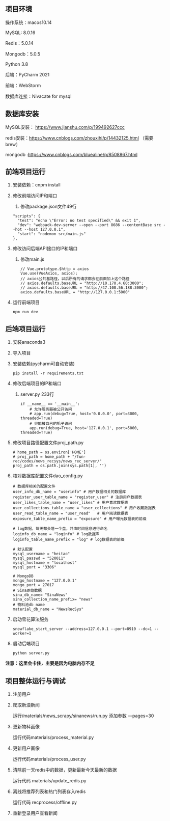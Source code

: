 

## 项目环境

操作系统：macos10.14

MySQL: 8.0.16

Redis：5.0.14

Mongodb：5.0.5

Python 3.8

后端：PyCharm 2021

前端：WebStorm 

数据库连接：Nivacate for mysql



## 数据库安装

MySQL安装： https://www.jianshu.com/p/199492627ccc

redis安装：https://www.cnblogs.com/zhouxihi/p/14432125.html （需要brew）

mongodb :https://www.cnblogs.com/bluealine/p/8508867.html



## 前端项目运行

1. 安装依赖：cnpm install

2. 修改前端访问IP和端口

   1. 修改package.json文件49行

   ```
   "scripts": {
     "test": "echo \"Error: no test specified\" && exit 1",
     "dev": "webpack-dev-server --open --port 8686 --contentBase src --hot --host 127.0.0.1",
     "start": "nodemon src/main.js"
   },
   
   ```

3. 修改访问后端API接口的IP和端口

   1. 修改main.js

      ```
      // Vue.prototype.$http = axios
      Vue.use(VueAxios, axios);
      // axios公共基路径，以后所有的请求都会在前面加上这个路径
      // axios.defaults.baseURL = "http://10.170.4.60:3000";
      // axios.defaults.baseURL = "http://47.108.56.188:3000";
      axios.defaults.baseURL = "http://127.0.0.1:5000"
      ```

4. 运行前端项目

   ```
   npm run dev
   ```

   



## 后端项目运行

1. 安装anaconda3

2. 导入项目

3. 安装依赖(pycharm可自动安装)

   ```
   pip install -r requirements.txt
   ```

4. 修改后端项目的IP和端口

   1. server.py  233行

      ```
      if __name__ == '__main__':
          # 允许服务器被公开访问
          # app.run(debug=True, host='0.0.0.0', port=3000, threaded=True)
          # 只能被自己的机子访问
          app.run(debug=True, host='127.0.0.1', port=5000, threaded=True)
      
      ```

5. 修改项目路径配置文件proj_path.py

   ```
   # home_path = os.environ['HOME']
   # proj_path = home_path + "/fun-rec/codes/news_recsys/news_rec_server/"
   proj_path = os.path.join(sys.path[1], '')
   
   ```

6. 核对数据库配置文件dao_config.py

   ```
   # 数据库相关的配置文件
   user_info_db_name = "userinfo" # 用户数据相关的数据库
   register_user_table_name = "register_user" # 注册用户数据表
   user_likes_table_name = "user_likes" # 用户喜欢数据表
   user_collections_table_name = "user_collections" # 用户收藏数据表
   user_read_table_name = "user_read"   # 用户阅读数据表
   exposure_table_name_prefix = "exposure" # 用户曝光数据表的前缀
   
   # log数据，每天都会落一个盘，并由时间信息进行命名
   loginfo_db_name = "loginfo" # log数据库
   loginfo_table_name_prefix = "log" # log数据表的前缀
   
   # 默认配置
   mysql_username = "heitao"
   mysql_passwd = "520011"
   mysql_hostname = "localhost"
   mysql_port = "3306"
   
   # MongoDB
   mongo_hostname = "127.0.0.1"
   mongo_port = 27017
   # Sina原始数据
   sina_db_name= "SinaNews"
   sina_collection_name_prefix= "news"
   # 物料池db name 
   material_db_name = "NewsRecSys"
   ```

7. 启动雪花算法服务

   ```
   snowflake_start_server --address=127.0.0.1 --port=8910 --dc=1 --worker=1
   ```

8. 启动后端项目

   ```
   python server.py
   ```

**注意：这里会卡住，主要是因为电脑内存不足**

## 项目整体运行与调试

1. 注册用户

2. 爬取新浪新闻

   运行/materials/news_scrapy/sinanews/run.py  添加参数 —pages=30

3. 更新物料画像

   运行代码materials/process_material.py 

4. 更新用户画像

   运行代码materials/process_user.py

5. 清除前一天redis中的数据，更新最新今天最新的数据

   运行代码 materials/update_redis.py

6. 离线将推荐列表和热门列表存入redis

   运行代码 recprocess/offline.py

7. 重新登录用户查看新闻
